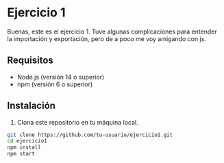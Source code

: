 # Ejercicio 1

Buenas, este es el ejercicio 1. Tuve algunas complicaciones para entender la importación y exportación, pero de a poco me voy amigando con js. 

## Requisitos

- Node.js (versión 14 o superior)
- npm (versión 6 o superior)

## Instalación

1. Clona este repositorio en tu máquina local.

```sh
git clone https://github.com/tu-usuario/ejercicio1.git
cd ejercicio1
npm install
npm start